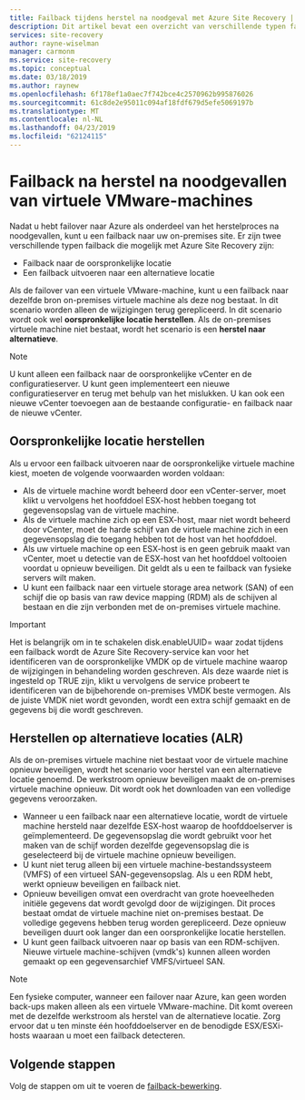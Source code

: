 ```yaml
---
title: Failback tijdens herstel na noodgeval met Azure Site Recovery | Microsoft Docs
description: Dit artikel bevat een overzicht van verschillende typen failback en de beperkingen worden overwogen terwijl er een failover naar on-premises tijdens herstel na noodgeval met de Azure Site Recovery-service.
services: site-recovery
author: rayne-wiselman
manager: carmonm
ms.service: site-recovery
ms.topic: conceptual
ms.date: 03/18/2019
ms.author: raynew
ms.openlocfilehash: 6f178ef1a0aec7f742bce4c2570962b995876026
ms.sourcegitcommit: 61c8de2e95011c094af18fdf679d5efe5069197b
ms.translationtype: MT
ms.contentlocale: nl-NL
ms.lasthandoff: 04/23/2019
ms.locfileid: "62124115"
---
```

# <a name="failback-after-disaster-recovery-of-vmware-vms"></a>Failback na herstel na noodgevallen van virtuele VMware-machines

Nadat u hebt failover naar Azure als onderdeel van het herstelproces na noodgevallen, kunt u een failback naar uw on-premises site. Er zijn twee verschillende typen failback die mogelijk met Azure Site Recovery zijn: 

- Failback naar de oorspronkelijke locatie 
- Een failback uitvoeren naar een alternatieve locatie

Als de failover van een virtuele VMware-machine, kunt u een failback naar dezelfde bron on-premises virtuele machine als deze nog bestaat. In dit scenario worden alleen de wijzigingen terug gerepliceerd. In dit scenario wordt ook wel **oorspronkelijke locatie herstellen**. Als de on-premises virtuele machine niet bestaat, wordt het scenario is een **herstel naar alternatieve**.

> [!NOTE]
> U kunt alleen een failback naar de oorspronkelijke vCenter en de configuratieserver. U kunt geen implementeert een nieuwe configuratieserver en terug met behulp van het mislukken. U kan ook een nieuwe vCenter toevoegen aan de bestaande configuratie- en failback naar de nieuwe vCenter.

## <a name="original-location-recovery-olr"></a>Oorspronkelijke locatie herstellen
Als u ervoor een failback uitvoeren naar de oorspronkelijke virtuele machine kiest, moeten de volgende voorwaarden worden voldaan:

* Als de virtuele machine wordt beheerd door een vCenter-server, moet klikt u vervolgens het hoofddoel ESX-host hebben toegang tot gegevensopslag van de virtuele machine.
* Als de virtuele machine zich op een ESX-host, maar niet wordt beheerd door vCenter, moet de harde schijf van de virtuele machine zich in een gegevensopslag die toegang hebben tot de host van het hoofddoel.
* Als uw virtuele machine op een ESX-host is en geen gebruik maakt van vCenter, moet u detectie van de ESX-host van het hoofddoel voltooien voordat u opnieuw beveiligen. Dit geldt als u een te failback van fysieke servers wilt maken.
* U kunt een failback naar een virtuele storage area network (SAN) of een schijf die op basis van raw device mapping (RDM) als de schijven al bestaan en die zijn verbonden met de on-premises virtuele machine.

> [!IMPORTANT]
> Het is belangrijk om in te schakelen disk.enableUUID= waar zodat tijdens een failback wordt de Azure Site Recovery-service kan voor het identificeren van de oorspronkelijke VMDK op de virtuele machine waarop de wijzigingen in behandeling worden geschreven. Als deze waarde niet is ingesteld op TRUE zijn, klikt u vervolgens de service probeert te identificeren van de bijbehorende on-premises VMDK beste vermogen. Als de juiste VMDK niet wordt gevonden, wordt een extra schijf gemaakt en de gegevens bij die wordt geschreven.

## <a name="alternate-location-recovery-alr"></a>Herstellen op alternatieve locaties (ALR)
Als de on-premises virtuele machine niet bestaat voor de virtuele machine opnieuw beveiligen, wordt het scenario voor herstel van een alternatieve locatie genoemd. De werkstroom opnieuw beveiligen maakt de on-premises virtuele machine opnieuw. Dit wordt ook het downloaden van een volledige gegevens veroorzaken.

* Wanneer u een failback naar een alternatieve locatie, wordt de virtuele machine hersteld naar dezelfde ESX-host waarop de hoofddoelserver is geïmplementeerd. De gegevensopslag die wordt gebruikt voor het maken van de schijf worden dezelfde gegevensopslag die is geselecteerd bij de virtuele machine opnieuw beveiligen.
* U kunt niet terug alleen bij een virtuele machine-bestandssysteem (VMFS) of een virtueel SAN-gegevensopslag. Als u een RDM hebt, werkt opnieuw beveiligen en failback niet.
* Opnieuw beveiligen omvat een overdracht van grote hoeveelheden initiële gegevens dat wordt gevolgd door de wijzigingen. Dit proces bestaat omdat de virtuele machine niet on-premises bestaat. De volledige gegevens hebben terug worden gerepliceerd. Deze opnieuw beveiligen duurt ook langer dan een oorspronkelijke locatie herstellen.
* U kunt geen failback uitvoeren naar op basis van een RDM-schijven. Nieuwe virtuele machine-schijven (vmdk's) kunnen alleen worden gemaakt op een gegevensarchief VMFS/virtueel SAN.

> [!NOTE]
> Een fysieke computer, wanneer een failover naar Azure, kan geen worden back-ups maken alleen als een virtuele VMware-machine. Dit komt overeen met de dezelfde werkstroom als herstel van de alternatieve locatie. Zorg ervoor dat u ten minste één hoofddoelserver en de benodigde ESX/ESXi-hosts waaraan u moet een failback detecteren.

## <a name="next-steps"></a>Volgende stappen

Volg de stappen om uit te voeren de [failback-bewerking](vmware-azure-failback.md).

